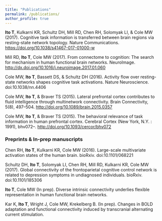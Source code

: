```yaml
---
title: "Publications"
permalink: /publications/
author_profile: true
---
```


**Ito T**, Kulkarni KR, Schultz DH, Mill RD, Chen RH, Solomyak LI, & Cole MW (2017). Cognitive task information is transferred between brain regions via resting-state network topology. Nature Communications. https://doi.org/10.1038/s41467-017-01000-w

Mill RD, **Ito T**, Cole MW (2017). From connectome to cognition: The search for mechanism in human functional brain networks. NeuroImage. http://dx.doi.org/10.1016/j.neuroimage.2017.01.060

Cole MW, **Ito T**, Bassett DS, & Schultz DH (2016). Activity flow over resting-state networks shapes cognitive task activations. Nature Neuroscience. doi:10.1038/nn.4406

Cole MW, **Ito T**, & Braver TS (2015). Lateral prefrontal cortex contributes to fluid intelligence through multinetwork connectivity. Brain Connectivity, 5(8), 497–504. http://doi.org/10.1089/brain.2015.0357

Cole MW, **Ito T**, & Braver TS (2015). The behavioral relevance of task information in human prefrontal cortex. Cerebral Cortex (New York, N.Y. : 1991), bhv072–. http://doi.org/10.1093/cercor/bhv072

### Preprints & In-prep manuscripts

Chen RH, **Ito T**, Kulkarni KR, Cole MW (2016). Large-scale multivariate activation states of the human brain. bioRxiv. doi:10.1101/068221

Schultz DH, **Ito T**, Solomyak LI, Chen RH, Mill RD, Kulkarni KR, Cole MW (2017). Global connectivity of the frontoparietal cognitive control network is related to depression symptoms in undiagnosed individuals. bioRxiv. doi:10.1101/185306

**Ito T**, Cole MW (In prep). Diverse intrinsic connectivity underlies flexible representation in human functional brain networks.

Kar K, **Ito T**, Wright J, Cole MW, Krekelberg B. (In prep). Changes in BOLD adaptation and functional connectivity induced by transcranial alternating current stimulation.
